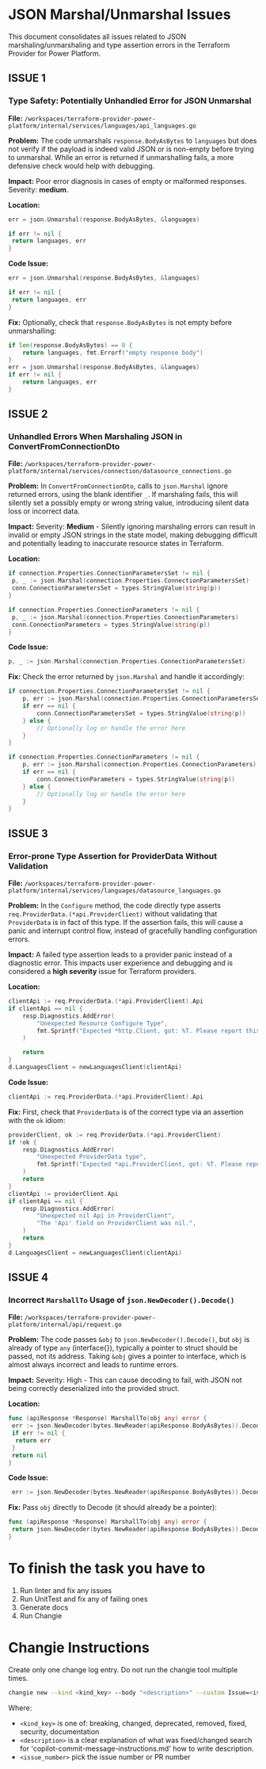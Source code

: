 # JSON Marshal/Unmarshal Issues

This document consolidates all issues related to JSON marshaling/unmarshaling and type assertion errors in the Terraform Provider for Power Platform.

## ISSUE 1

### Type Safety: Potentially Unhandled Error for JSON Unmarshal

**File:** `/workspaces/terraform-provider-power-platform/internal/services/languages/api_languages.go`

**Problem:** The code unmarshals `response.BodyAsBytes` to `languages` but does not verify if the payload is indeed valid JSON or is non-empty before trying to unmarshal. While an error is returned if unmarshalling fails, a more defensive check would help with debugging.

**Impact:** Poor error diagnosis in cases of empty or malformed responses. Severity: **medium**.

**Location:**

```go
err = json.Unmarshal(response.BodyAsBytes, &languages)

if err != nil {
 return languages, err
}
```

**Code Issue:**

```go
err = json.Unmarshal(response.BodyAsBytes, &languages)

if err != nil {
 return languages, err
}
```

**Fix:** Optionally, check that `response.BodyAsBytes` is not empty before unmarshalling:

```go
if len(response.BodyAsBytes) == 0 {
    return languages, fmt.Errorf("empty response body")
}
err = json.Unmarshal(response.BodyAsBytes, &languages)
if err != nil {
    return languages, err
}
```

## ISSUE 2

### Unhandled Errors When Marshaling JSON in ConvertFromConnectionDto

**File:** `/workspaces/terraform-provider-power-platform/internal/services/connection/datasource_connections.go`

**Problem:** In `ConvertFromConnectionDto`, calls to `json.Marshal` ignore returned errors, using the blank identifier `_`. If marshaling fails, this will silently set a possibly empty or wrong string value, introducing silent data loss or incorrect data.

**Impact:** Severity: **Medium** - Silently ignoring marshaling errors can result in invalid or empty JSON strings in the state model, making debugging difficult and potentially leading to inaccurate resource states in Terraform.

**Location:**

```go
if connection.Properties.ConnectionParametersSet != nil {
 p, _ := json.Marshal(connection.Properties.ConnectionParametersSet)
 conn.ConnectionParametersSet = types.StringValue(string(p))
}

if connection.Properties.ConnectionParameters != nil {
 p, _ := json.Marshal(connection.Properties.ConnectionParameters)
 conn.ConnectionParameters = types.StringValue(string(p))
}
```

**Code Issue:**

```go
p, _ := json.Marshal(connection.Properties.ConnectionParametersSet)
```

**Fix:** Check the error returned by `json.Marshal` and handle it accordingly:

```go
if connection.Properties.ConnectionParametersSet != nil {
    p, err := json.Marshal(connection.Properties.ConnectionParametersSet)
    if err == nil {
        conn.ConnectionParametersSet = types.StringValue(string(p))
    } else {
        // Optionally log or handle the error here
    }
}

if connection.Properties.ConnectionParameters != nil {
    p, err := json.Marshal(connection.Properties.ConnectionParameters)
    if err == nil {
        conn.ConnectionParameters = types.StringValue(string(p))
    } else {
        // Optionally log or handle the error here
    }
}
```

## ISSUE 3

### Error-prone Type Assertion for ProviderData Without Validation

**File:** `/workspaces/terraform-provider-power-platform/internal/services/languages/datasource_languages.go`

**Problem:** In the `Configure` method, the code directly type asserts `req.ProviderData.(*api.ProviderClient)` without validating that `ProviderData` is in fact of this type. If the assertion fails, this will cause a panic and interrupt control flow, instead of gracefully handling configuration errors.

**Impact:** A failed type assertion leads to a provider panic instead of a diagnostic error. This impacts user experience and debugging and is considered a **high severity** issue for Terraform providers.

**Location:**

```go
clientApi := req.ProviderData.(*api.ProviderClient).Api
if clientApi == nil {
    resp.Diagnostics.AddError(
        "Unexpected Resource Configure Type",
        fmt.Sprintf("Expected *http.Client, got: %T. Please report this issue to the provider developers.", req.ProviderData),
    )

    return
}
d.LanguagesClient = newLanguagesClient(clientApi)
```

**Code Issue:**

```go
clientApi := req.ProviderData.(*api.ProviderClient).Api
```

**Fix:** First, check that `ProviderData` is of the correct type via an assertion with the `ok` idiom:

```go
providerClient, ok := req.ProviderData.(*api.ProviderClient)
if !ok {
    resp.Diagnostics.AddError(
        "Unexpected ProviderData type",
        fmt.Sprintf("Expected *api.ProviderClient, got: %T. Please report this issue to the provider developers.", req.ProviderData),
    )
    return
}
clientApi := providerClient.Api
if clientApi == nil {
    resp.Diagnostics.AddError(
        "Unexpected nil Api in ProviderClient",
        "The 'Api' field on ProviderClient was nil.",
    )
    return
}
d.LanguagesClient = newLanguagesClient(clientApi)
```

## ISSUE 4

### Incorrect `MarshallTo` Usage of `json.NewDecoder().Decode()`

**File:** `/workspaces/terraform-provider-power-platform/internal/api/request.go`

**Problem:** The code passes `&obj` to `json.NewDecoder().Decode()`, but `obj` is already of type `any` (interface{}), typically a pointer to struct should be passed, not its address. Taking `&obj` gives a pointer to interface, which is almost always incorrect and leads to runtime errors.

**Impact:** Severity: High - This can cause decoding to fail, with JSON not being correctly deserialized into the provided struct.

**Location:**

```go
func (apiResponse *Response) MarshallTo(obj any) error {
 err := json.NewDecoder(bytes.NewReader(apiResponse.BodyAsBytes)).Decode(&obj)
 if err != nil {
  return err
 }
 return nil
}
```

**Code Issue:**

```go
 err := json.NewDecoder(bytes.NewReader(apiResponse.BodyAsBytes)).Decode(&obj)
```

**Fix:** Pass `obj` directly to Decode (it should already be a pointer):

```go
func (apiResponse *Response) MarshallTo(obj any) error {
 return json.NewDecoder(bytes.NewReader(apiResponse.BodyAsBytes)).Decode(obj)
}
```

# To finish the task you have to

1. Run linter and fix any issues
2. Run UnitTest and fix any of failing ones
3. Generate docs
4. Run Changie

# Changie Instructions

Create only one change log entry. Do not run the changie tool multiple times.

```bash
changie new --kind <kind_key> --body "<description>" --custom Issue=<issue_number>
```

Where:

- `<kind_key>` is one of: breaking, changed, deprecated, removed, fixed, security, documentation
- `<description>` is a clear explanation of what was fixed/changed search for 'copilot-commit-message-instructions.md' how to write description.
- `<issue_number>` pick the issue number or PR number
